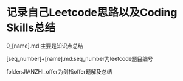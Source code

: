 # 记录自己Leetcode思路以及Coding Skills总结



0_[name].md:主要是知识点总结

[seq_number]+[name].md:seq_number为leetcode题目编号

folder:JIANZHI_offer为剑指offer题解及总结

